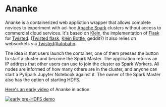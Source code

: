 # Ananke

Ananke is a containerized web appliction wrapper that allows complete novices to experiment with ad-hoc
[Apache Spark](https://spark.apache.org/) clusters without
access to commercial cloud services. It's based on [Klein](http://klein.readthedocs.io/en/latest/), the implementation
of [Flask](http://flask.pocoo.org/) for [Twisted](https://twistedmatrix.com/trac/).
([Twisted flask](http://www.kleinbottle.com/top_mouth_erlen_klein.htm), [Klein Bottle](http://www.kleinbottle.com/), geddit?)
It also relies on websockets via [Twisted](https://twistedmatrix.com/trac/)/[Autobahn](https://crossbar.io/autobahn/).

The idea is that users launch the container, one of them presses the button to start a cluster and become the Spark Master. The application
returns an IP address that other users can use to join the cluster as Spark Workers. All nodes are informed of how many others are in the
cluster, and anyone can start a PySpark Jupyter Notebook against it. The owner of the Spark Master also has the option of starting HDFS.

[Here's an early video](https://youtu.be/9xsiV9dUlgI) of Ananke in action:

[![early pre-HDFS demo](https://img.youtube.com/vi/9xsiV9dUlgI/0.jpg)](https://youtu.be/9xsiV9dUlgI)



